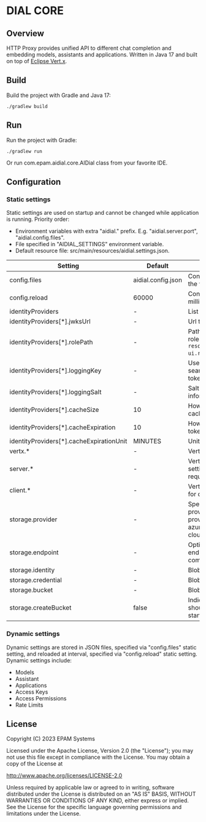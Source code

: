 # DIAL CORE

## Overview

HTTP Proxy provides unified API to different chat completion and embedding models, assistants and applications. 
Written in Java 17 and built on top of [Eclipse Vert.x](https://vertx.io/).

## Build

Build the project with Gradle and Java 17:
```
./gradlew build
```
## Run

Run the project with Gradle:
```
./gradlew run
```
Or run com.epam.aidial.core.AIDial class from your favorite IDE.

## Configuration

### Static settings
Static settings are used on startup and cannot be changed while application is running. Priority order:
* Environment variables with extra "aidial." prefix. E.g. "aidial.server.port", "aidial.config.files".
* File specified in "AIDIAL_SETTINGS" environment variable.
* Default resource file: src/main/resources/aidial.settings.json.

| Setting                                  | Default            |Description
|------------------------------------------|--------------------|-
| config.files                             | aidial.config.json |Config files with parts of the whole config.
| config.reload                            | 60000              |Config reload interval in milliseconds.
| identityProviders                        | -                  |List of identity providers
| identityProviders[*].jwksUrl             | -                  |Url to jwks provider.
| identityProviders[*].rolePath            | -                  |Path to the claim user roles in JWT token, e.g. `resource_access.chatbot-ui.roles` or just `roles`.
| identityProviders[*].loggingKey          | -                  |User information to search in claims of JWT token.
| identityProviders[*].loggingSalt         | -                  |Salt to hash user information for logging.
| identityProviders[*].cacheSize           | 10                 |How many JWT tokens to cache.
| identityProviders[*].cacheExpiration     | 10                 |How long to retain JWT token in cache.
| identityProviders[*].cacheExpirationUnit | MINUTES            |Unit of cache expiration.
| vertx.*                                  | -                  |Vertx settings.
| server.*                                 | -                  |Vertx HTTP server settings for incoming requests.
| client.*                                 | -                  |Vertx HTTP client settings for outbound requests.
| storage.provider                         | -                  |Specifies blob storage provider. Supported providers: s3, aws-s3, azureblob, google-cloud-storage
| storage.endpoint                         | -                  |Optional. Specifies endpoint url for s3 compatible storages
| storage.identity                         | -                  |Blob storage access key
| storage.credential                       | -                  |Blob storage secret key
| storage.bucket                           | -                  |Blob storage bucket
| storage.createBucket                     | false              |Indicates whether bucket should be created on start-up

### Dynamic settings
Dynamic settings are stored in JSON files, specified via "config.files" static setting, and reloaded at interval, specified via "config.reload" static setting.
Dynamic settings include:
* Models
* Assistant
* Applications
* Access Keys
* Access Permissions
* Rate Limits

## License
Copyright (C) 2023 EPAM Systems

Licensed under the Apache License, Version 2.0 (the "License");
you may not use this file except in compliance with the License.
You may obtain a copy of the License at

http://www.apache.org/licenses/LICENSE-2.0

Unless required by applicable law or agreed to in writing, software
distributed under the License is distributed on an "AS IS" BASIS,
WITHOUT WARRANTIES OR CONDITIONS OF ANY KIND, either express or implied.
See the License for the specific language governing permissions and
limitations under the License.

